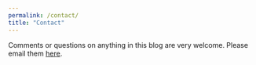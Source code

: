 ```yaml
---
permalink: /contact/
title: "Contact"
---
```


Comments or questions on anything in this blog are very welcome. Please email them [here](mailto:sixhundredandfiftyseats@gmail.com).
